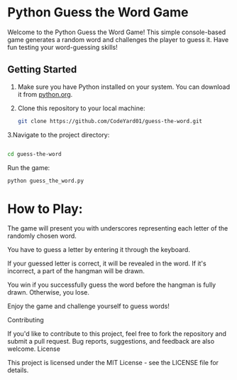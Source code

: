 # Python Guess the Word Game

Welcome to the Python Guess the Word Game! This simple console-based game generates a random word and challenges the player to guess it. Have fun testing your word-guessing skills!

## Getting Started

1. Make sure you have Python installed on your system. You can download it from [python.org](https://www.python.org/).

2. Clone this repository to your local machine:

   ```bash
   git clone https://github.com/CodeYard01/guess-the-word.git

3.Navigate to the project directory:

 ```bash

cd guess-the-word
```
Run the game:

`python guess_the_word.py`

# How to Play:

  The game will present you with underscores representing each letter of the randomly chosen word.

  You have to guess a letter by entering it through the keyboard.

  If your guessed letter is correct, it will be revealed in the word. If it's incorrect, a part of the hangman will be drawn.

  You win if you successfully guess the word before the hangman is fully drawn. Otherwise, you lose.

  Enjoy the game and challenge yourself to guess words!

Contributing

If you'd like to contribute to this project, feel free to fork the repository and submit a pull request. Bug reports, suggestions, and feedback are also welcome.
License

This project is licensed under the MIT License - see the LICENSE file for details.
